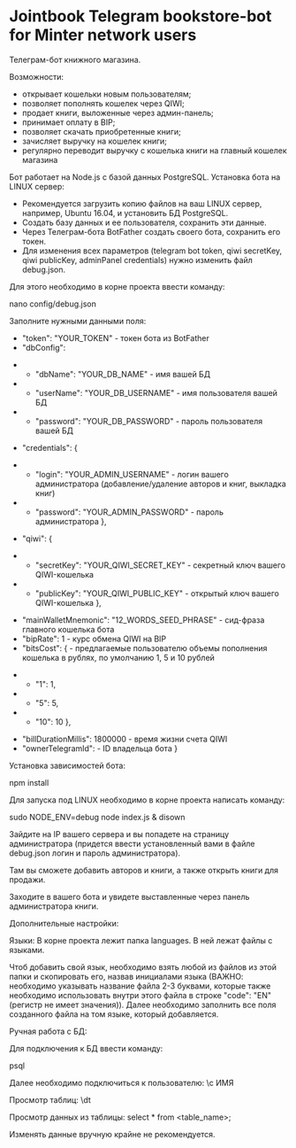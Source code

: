 # Jointbook Telegram bookstore-bot for Minter network users

Телеграм-бот книжного магазина.

Возможности:

- открывает кошельки новым пользователям;
- позволяет пополнять кошелек через QIWI;
- продает книги, выложенные через админ-панель;
- принимает оплату в BIP;
- позволяет скачать приобретенные книги;
- зачисляет выручку на кошелек книги;
- регулярно переводит выручку с кошелька книги на главный кошелек магазина

Бот работает на Node.js с базой данных PostgreSQL.
Установка бота на LINUX сервер:

- Рекомендуется загрузить копию файлов на ваш LINUX сервер, например, Ubuntu 16.04, и установить БД PostgreSQL.
- Создать базу данных и ее пользователя, сохранить эти данные.
- Через Телеграм-бота BotFather создать своего бота, сохранить его токен.
- Для изменения всех параметров (telegram bot token, qiwi secretKey, qiwi publicKey, adminPanel credentials) нужно изменить файл debug.json.

Для этого необходимо в корне проекта ввести команду:

nano config/debug.json

Заполните нужными данными поля:
- "token": "YOUR_TOKEN" - токен бота из BotFather
- "dbConfig":

* - "dbName": "YOUR_DB_NAME" - имя вашей БД

* - "userName": "YOUR_DB_USERNAME" - имя пользователя вашей БД
* - "password": "YOUR_DB_PASSWORD" - пароль пользователя вашей БД
- "credentials": {
* - "login": "YOUR_ADMIN_USERNAME" - логин вашего администратора (добавление/удаление авторов и книг, выкладка книг)
* - "password": "YOUR_ADMIN_PASSWORD" - пароль администратора
},
- "qiwi": {
* - "secretKey": "YOUR_QIWI_SECRET_KEY" - секретный ключ вашего QIWI-кошелька
* - "publicKey": "YOUR_QIWI_PUBLIC_KEY" - открытый ключ вашего QIWI-кошелька
},
- "mainWalletMnemonic": "12_WORDS_SEED_PHRASE" - сид-фраза главного кошелька бота
- "bipRate": 1 - курс обмена QIWI на BIP
- "bitsCost": { - предлагаемые пользователю объемы пополнения кошелька в рублях, по умолчанию 1, 5 и 10 рублей
* - "1": 1,
* - "5": 5,
* - "10": 10
},
- "billDurationMillis": 1800000 - время жизни счета QIWI
- "ownerTelegramId": - ID владельца бота
}

Установка зависимостей бота:

npm install

Для запуска под LINUX необходимо в корне проекта написать команду:

sudo NODE_ENV=debug node index.js & disown

Зайдите на IP вашего сервера и вы попадете на страницу администратора (придется ввести установленный вами в файле debug.json логин и пароль администратора).

Там вы сможете добавить авторов и книги, а также открыть книги для продажи.

Заходите в вашего бота и увидете выставленные через панель администратора книги.

Дополнительные настройки:

Языки: В корне проекта лежит папка languages. В ней лежат файлы с языками.

Чтоб добавить свой язык, необходимо взять любой из файлов из этой папки и скопировать его, назвав инициалами языка
(ВАЖНО: необходимо указывать название файла 2-3 буквами, которые также необходимо использовать внутри этого файла в строке "code":
"EN" (регистр не имеет значения)). Далее необходимо заполнить все поля созданного файла на том языке, который добавляется.

Ручная работа с БД:

Для подключения к БД ввести команду:

psql

Далее необходимо подключиться к пользователю: \c ИМЯ

Просмотр таблиц: \dt

Просмотр данных из таблицы: select * from <table_name>;

Изменять данные вручную крайне не рекомендуется.
